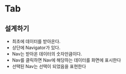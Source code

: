# Tab

## 설계하기

- 최초에 데이터를 받아온다.
- 상단에 Navigator가 있다.
- Nav는 받아온 데이터의 숫자만큼이다.
- Nav를 클릭하면 Nav에 해당하는 데이터를 화면에 표시한다
- 선택된 Nav는 선택이 되었음을 표현한다
